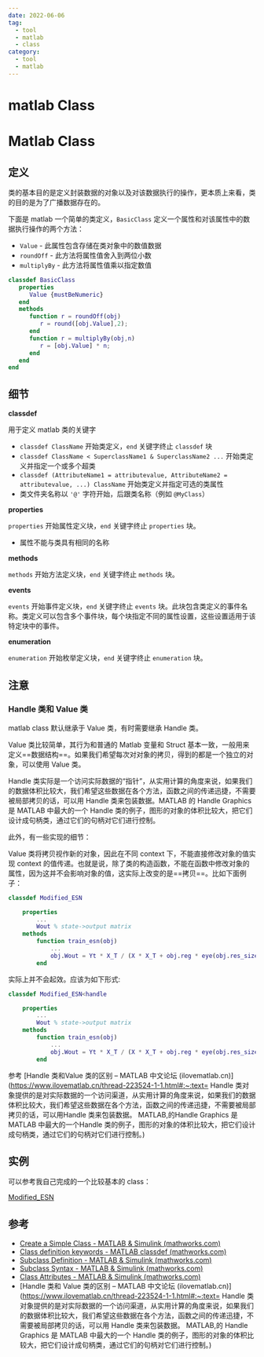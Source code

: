 ```yaml
---
date: 2022-06-06
tag:
  - tool
  - matlab
  - class
category:
  - tool
  - matlab
---
```


# matlab Class

# Matlab Class


## 定义

类的基本目的是定义封装数据的对象以及对该数据执行的操作，更本质上来看，类的目的是为了广播数据存在的。

下面是 matlab 一个简单的类定义，`BasicClass` 定义一个属性和对该属性中的数据执行操作的两个方法：

- `Value` - 此属性包含存储在类对象中的数值数据
- `roundOff` - 此方法将属性值舍入到两位小数
- `multiplyBy` - 此方法将属性值乘以指定数值

```matlab
classdef BasicClass
   properties
      Value {mustBeNumeric}
   end
   methods
      function r = roundOff(obj)
         r = round([obj.Value],2);
      end
      function r = multiplyBy(obj,n)
         r = [obj.Value] * n;
      end
   end
end
```

## 细节

**classdef**

用于定义 matlab 类的关键字

- `classdef ClassName` 开始类定义，`end` 关键字终止 `classdef` 块
- `classdef ClassName < SuperclassName1 & SuperclassName2 ...` 开始类定义并指定一个或多个超类
- `classdef (AttributeName1 = attributevalue, AttributeName2 = attributevalue, ...) ClassName` 开始类定义并指定可选的类属性
- 类文件夹名称以 `'@'` 字符开始，后跟类名称（例如 `@MyClass`）

**properties**

`properties` 开始属性定义块，`end` 关键字终止 `properties` 块。

- 属性不能与类具有相同的名称

**methods**

`methods` 开始方法定义块，`end` 关键字终止 `methods` 块。

**events**

`events` 开始事件定义块，`end` 关键字终止 `events` 块。此块包含类定义的事件名称。类定义可以包含多个事件块，每个块指定不同的属性设置，这些设置适用于该特定块中的事件。

**enumeration**

`enumeration` 开始枚举定义块，`end` 关键字终止 `enumeration` 块。

## 注意

### Handle 类和 Value 类

matlab class 默认继承于 Value 类，有时需要继承 Handle 类。

Value 类比较简单，其行为和普通的 Matlab 变量和 Struct 基本一致，一般用来定义==数据结构==。如果我们希望每次对对象的拷贝，得到的都是一个独立的对象，可以使用 Value 类。

Handle 类实际是一个访问实际数据的“指针”，从实用计算的角度来说，如果我们的数据体积比较大，我们希望这些数据在各个方法，函数之间的传递迅捷，不需要被局部拷贝的话，可以用 Handle 类来包装数据。MATLAB 的 Handle Graphics 是 MATLAB 中最大的一个 Handle 类的例子，图形的对象的体积比较大，把它们设计成句柄类，通过它们的句柄对它们进行控制。

此外，有一些实现的细节：

Value 类将拷贝视作新的对象，因此在不同 context 下，不能直接修改对象的值实现 context 的值传递。也就是说，除了类的构造函数，不能在函数中修改对象的属性，因为这并不会影响对象的值，这实际上改变的是==拷贝==。比如下面例子：

```matlab
classdef Modified_ESN

    properties
		...
        Wout % state->output matrix
    methods
    	function train_esn(obj)
    		...
    		obj.Wout = Yt * X_T / (X * X_T + obj.reg * eye(obj.res_size));
    	end
```

实际上并不会起效。应该为如下形式:

```matlab
classdef Modified_ESN<handle

    properties
		...
        Wout % state->output matrix
    methods
    	function train_esn(obj)
    		...
    		obj.Wout = Yt * X_T / (X * X_T + obj.reg * eye(obj.res_size));
    	end
```

参考 [Handle 类和Value 类的区别 – MATLAB 中文论坛 (ilovematlab.cn)](https://www.ilovematlab.cn/thread-223524-1-1.html#:~:text= Handle 类对象提供的是对实际数据的一个访问渠道，从实用计算的角度来说，如果我们的数据体积比较大，我们希望这些数据在各个方法，函数之间的传递迅捷，不需要被局部拷贝的话，可以用Handle 类来包装数据。 MATLAB,的Handle Graphics 是MATLAB 中最大的一个Handle 类的例子，图形的对象的体积比较大，把它们设计成句柄类，通过它们的句柄对它们进行控制。)


## 实例

可以参考我自己完成的一个比较基本的 class：

[Modified_ESN](.//)

## 参考

- [Create a Simple Class - MATLAB & Simulink (mathworks.com)](https://www.mathworks.com/help/releases/R2021a/matlab/matlab_oop/create-a-simple-class.html)
- [Class definition keywords - MATLAB classdef (mathworks.com)](https://www.mathworks.com/help/releases/R2021a/matlab/ref/classdef.html)
- [Subclass Definition - MATLAB & Simulink (mathworks.com)](https://www.mathworks.com/help/releases/R2021a/matlab/subclass-definition.html)
- [Subclass Syntax - MATLAB & Simulink (mathworks.com)](https://www.mathworks.com/help/releases/R2021a/matlab/matlab_oop/subclass-syntax.html)
- [Class Attributes - MATLAB & Simulink (mathworks.com)](https://www.mathworks.com/help/releases/R2021a/matlab/matlab_oop/class-attributes.html)
- [Handle 类和 Value 类的区别 – MATLAB 中文论坛 (ilovematlab.cn)](https://www.ilovematlab.cn/thread-223524-1-1.html#:~:text= Handle 类对象提供的是对实际数据的一个访问渠道，从实用计算的角度来说，如果我们的数据体积比较大，我们希望这些数据在各个方法，函数之间的传递迅捷，不需要被局部拷贝的话，可以用 Handle 类来包装数据。 MATLAB,的 Handle Graphics 是 MATLAB 中最大的一个 Handle 类的例子，图形的对象的体积比较大，把它们设计成句柄类，通过它们的句柄对它们进行控制。)
